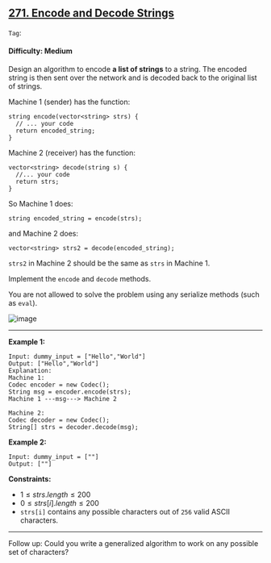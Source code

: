 ## [271. Encode and Decode Strings](https://leetcode.com/problems/encode-and-decode-strings/)

```Tag```: 

#### Difficulty: Medium

Design an algorithm to encode __a list of strings__ to a string. The encoded string is then sent over the network and is decoded back to the original list of strings.

Machine 1 (sender) has the function:
```
string encode(vector<string> strs) {
  // ... your code
  return encoded_string;
}
```

Machine 2 (receiver) has the function:
```
vector<string> decode(string s) {
  //... your code
  return strs;
}
```

So Machine 1 does:
```
string encoded_string = encode(strs);
```
and Machine 2 does:
```
vector<string> strs2 = decode(encoded_string);
```
```strs2``` in Machine 2 should be the same as ```strs``` in Machine 1.

Implement the ```encode``` and ```decode``` methods.

You are not allowed to solve the problem using any serialize methods (such as ```eval```).

![image](https://github.com/quananhle/Python/assets/35042430/56ff711f-f763-4d14-a180-eecbb35a7d52)

---

__Example 1:__
```
Input: dummy_input = ["Hello","World"]
Output: ["Hello","World"]
Explanation:
Machine 1:
Codec encoder = new Codec();
String msg = encoder.encode(strs);
Machine 1 ---msg---> Machine 2

Machine 2:
Codec decoder = new Codec();
String[] strs = decoder.decode(msg);
```

__Example 2:__
```
Input: dummy_input = [""]
Output: [""]
```

__Constraints:__

- $1 \le strs.length \le 200$
- $0 \le strs[i].length \le 200$
- ```strs[i]``` contains any possible characters out of ```256``` valid ASCII characters.
 
---

Follow up: Could you write a generalized algorithm to work on any possible set of characters?
